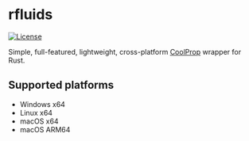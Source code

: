 ﻿# rfluids

[![License](https://img.shields.io/github/license/portyanikhin/rfluids)](https://github.com/portyanikhin/rfluids/blob/main/LICENSE)

Simple, full-featured, lightweight, cross-platform
[CoolProp](https://coolprop.github.io/CoolProp/) wrapper for Rust.

## Supported platforms

- Windows x64
- Linux x64
- macOS x64
- macOS ARM64

